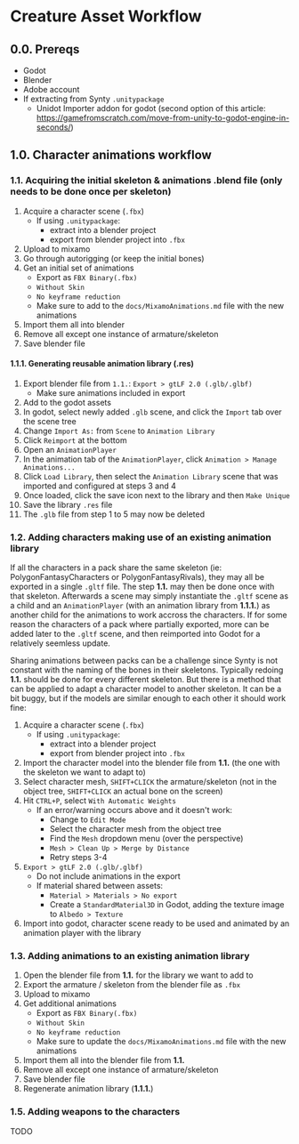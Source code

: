 # Creature Asset Workflow

## 0.0. Prereqs
- Godot
- Blender
- Adobe account
- If extracting from Synty `.unitypackage`
	- Unidot Importer addon for godot (second option of this article: https://gamefromscratch.com/move-from-unity-to-godot-engine-in-seconds/)

## 1.0. Character animations workflow
### 1.1. Acquiring the initial skeleton & animations .blend file (only needs to be done once per skeleton)
1. Acquire a character scene (`.fbx`) 
	- If using `.unitypackage`:
		- extract into a blender project
		- export from blender project into `.fbx`
2. Upload to mixamo
3. Go through autorigging (or keep the initial bones)
4. Get an initial set of animations
	- Export as `FBX Binary(.fbx)`
	- `Without Skin`
	- `No keyframe reduction`
	- Make sure to add to the `docs/MixamoAnimations.md` file with the new animations
5. Import them all into blender
6. Remove all except one instance of armature/skeleton
7. Save blender file

#### 1.1.1. Generating reusable animation library (.res)
1. Export blender file from `1.1.`: `Export > gtLF 2.0 (.glb/.glbf)`
   - Make sure animations included in export
2. Add to the godot assets
3. In godot, select newly added `.glb` scene, and click the `Import` tab over the scene tree
4. Change `Import As:` from `Scene` to `Animation Library`
5. Click `Reimport` at the bottom
6. Open an `AnimationPlayer`
7. In the animation tab of the `AnimationPlayer`, click `Animation > Manage Animations...`
8. Click `Load Library`, then select the `Animation Library` scene that was imported and configured at steps 3 and 4
9. Once loaded, click the save icon next to the library and then `Make Unique`
10. Save the library `.res` file
11. The `.glb` file from step 1 to 5 may now be deleted 

### 1.2. Adding characters making use of an existing animation library
If all the characters in a pack share the same skeleton (ie: PolygonFantasyCharacters or PolygonFantasyRivals), they may all be exported in a single `.gltf` file. The step **1.1.** may then be done once with that skeleton. Afterwards a scene may simply instantiate the `.gltf` scene as a child and an `AnimationPlayer` (with an animation library from **1.1.1.**) as another child
for the animations to work accross the characters. If for some reason the characters of a pack where partially exported, more can be added later to the `.gltf` scene, and then reimported into Godot for a relatively seemless update.

Sharing animations between packs can be a challenge since Synty is not constant with the naming of the bones in their skeletons. Typically redoing **1.1.** should be done for every different skeleton. But there is a method that can be applied to adapt a character model to another skeleton. It can be a bit buggy, but if the models are similar enough to each other it should work fine:
1. Acquire a character scene (`.fbx`) 
	- If using `.unitypackage`:
		- extract into a blender project
		- export from blender project into `.fbx`
2. Import the character model into the blender file from **1.1.** (the one with the skeleton we want to adapt to)
3. Select character mesh, `SHIFT+CLICK` the armature/skeleton (not in the object tree, `SHIFT+CLICK` an actual bone on the screen)
4. Hit `CTRL+P`, select `With Automatic Weights`
	- If an error/warning occurs above and it doesn't work:
		- Change to `Edit Mode`
		- Select the character mesh from the object tree
		- Find the `Mesh` dropdown menu (over the perspective)
		- `Mesh > Clean Up > Merge by Distance`
		- Retry steps 3-4
5. `Export > gtLF 2.0 (.glb/.glbf)`
	- Do not include animations in the export
	- If material shared between assets: 
		- `Material > Materials > No export`
		- Create a `StandardMaterial3D` in Godot, adding the texture image to `Albedo > Texture`
6. Import into godot, character scene ready to be used and animated by an animation player with the library

### 1.3. Adding animations to an existing animation library
1. Open the blender file from **1.1.** for the library we want to add to
2. Export the armature / skeleton from the blender file as `.fbx` 
3. Upload to mixamo
4. Get additional animations
	 - Export as `FBX Binary(.fbx)`
	 - `Without Skin`
	 - `No keyframe reduction`
	 - Make sure to update the `docs/MixamoAnimations.md` file with the new animations
5. Import them all into the blender file from **1.1.**
6. Remove all except one instance of armature/skeleton
7. Save blender file
8. Regenerate animation library (**1.1.1.**)

### 1.5. Adding weapons to the characters
TODO